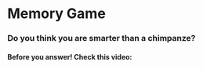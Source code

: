 # Memory Game

### Do you think you are smarter than a chimpanze?

#### Before you answer! Check this video:

<!-- <video width="320" height="240" controls>
  <source src="movie.mp4" type="video/mp4">
  <source src="movie.ogg" type="video/ogg">
Your browser does not support the video tag.

"https://www.youtube.com/embed/cPiDHXtM0VA"  


#### What do think now? are you willing to challenge yourself?

# Table of Content

### \* About our Game

### \* Play With us

### \* Built With

### \* About Us

# About our Game:

#### \* You have 3 seconds to memorize the places of the numbers shown on the screen.

#### \* When the Time is down, the numbers will be gone, make sure you remember thim well.

#### \* Now it is your chance, click the boxes by order.

#### \* If you get all boxes by order, don't stop! go to the next level.

#### \* Chalenge youeself to get the highest SCORE!!

# \* Play With us

# \* Built With

### \* HTML

### \* CSS

### \* JS

# \* About Us

### \* Nizar Halloun

### \* Shoog Kabiya

### \* Muhammed Khamaise

### \* Hala Assaly
